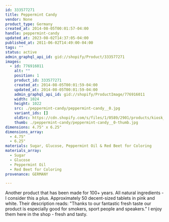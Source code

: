 ```yaml
---
id: 333577271
title: Peppermint Candy
vendor: None
product_type: Germany
created_at: 2014-08-05T00:01:57-04:00
handle: peppermint-candy
updated_at: 2023-08-02T14:37:05-04:00
published_at: 2011-06-02T14:49:00-04:00
tags: ""
status: active
admin_graphql_api_id: gid://shopify/Product/333577271
images:
  - id: 776916011
    alt: ""
    position: 1
    product_id: 333577271
    created_at: 2014-08-05T00:01:59-04:00
    updated_at: 2014-08-05T00:01:59-04:00
    admin_graphql_api_id: gid://shopify/ProductImage/776916011
    width: 1024
    height: 1022
    src: ./peppermint-candy/peppermint-candy__0.jpg
    variant_ids: []
    oldSrc: https://cdn.shopify.com/s/files/1/0589/2901/products/kiosk_peppermints.tif.jpeg?v=1407211319
    thumb: ./peppermint-candy/peppermint-candy__0-thumb.jpg
dimensions: 4.75" x 6.25"
dimensions_array:
  - 4.75"
  - 6.25"
materials: Sugar, Glucose, Peppermint Oil & Red Beet for Coloring
materials_array:
  - Sugar
  - Glucose
  - Peppermint Oil
  - Red Beet for Coloring
provenance: GERMANY

---
```


Another product that has been made for 100+ years. All natural ingredients - I consider this a plus. Approximately 50 decent-sized tablets in pink and white. Their description reads: "Thanks to our fantastic fresh taste our product is especially good for smokers, sport people and speakers." I enjoy them here in the shop - fresh and tasty.